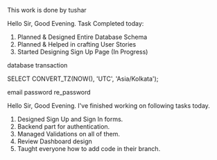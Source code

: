 This work is done by tushar

Hello Sir, Good Evening.
Task Completed today:

1) Planned & Designed Entire Database Schema
2) Planned & Helped in crafting User Stories
3) Started Designing Sign Up Page (In Progress)


database transaction

SELECT CONVERT_TZ(NOW(), 'UTC', 'Asia/Kolkata');

email
password
re_password


Hello Sir, Good Evening.
I've finished working on following tasks today.
1) Designed Sign Up and Sign In forms.
2) Backend part for authentication.
3) Managed Validations on all of them.
4) Review Dashboard design
5) Taught everyone how to add code in their branch.


